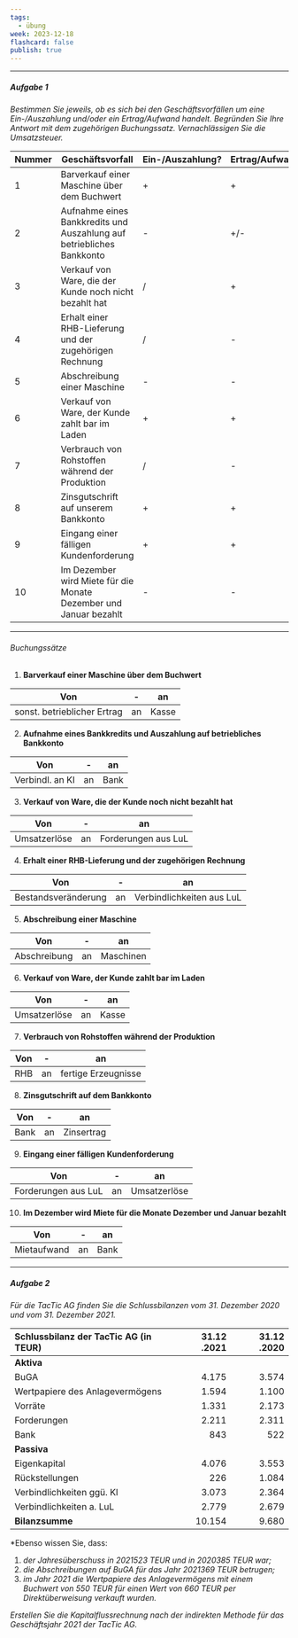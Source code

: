 ```yaml
---
tags:
  - übung
week: 2023-12-18
flashcard: false
publish: true
---
```

***
##### Aufgabe 1
*Bestimmen Sie jeweils, ob es sich bei den Geschäftsvorfällen um eine Ein-/Auszahlung und/oder ein Ertrag/Aufwand handelt. Begründen Sie Ihre Antwort mit dem zugehörigen Buchungssatz. Vernachlässigen Sie die Umsatzsteuer.*

| Nummer | Geschäftsvorfall                                                      | Ein-/Auszahlung? | Ertrag/Aufwand |
| ------ | --------------------------------------------------------------------- | ---------------- | -------------- |
| 1      | Barverkauf einer Maschine über dem Buchwert                           | +                | +              |
| 2      | Aufnahme eines Bankkredits und Auszahlung auf betriebliches Bankkonto | -                | +/-            |
| 3      | Verkauf von Ware, die der Kunde noch nicht bezahlt hat                | /                | +              |
| 4      | Erhalt einer RHB-Lieferung und der zugehörigen Rechnung               | /                | -              |
| 5      | Abschreibung einer Maschine                                           | -                | -              |
| 6      | Verkauf von Ware, der Kunde zahlt bar im Laden                        | +                | +              |
| 7      | Verbrauch von Rohstoffen während der Produktion                       | /                | -              |
| 8      | Zinsgutschrift auf unserem Bankkonto                                  | +                | +              |
| 9      | Eingang einer fälligen Kundenforderung                                | +                | +              |
| 10     | Im Dezember wird Miete für die Monate Dezember und Januar bezahlt     | -                | -              |

***
###### Buchungssätze

1. **Barverkauf einer Maschine über dem Buchwert**

| Von                         | -   | an    |
| --------------------------- | --- | ----- |
| sonst. betrieblicher Ertrag | an  | Kasse |


2. **Aufnahme eines Bankkredits und Auszahlung auf betriebliches Bankkonto**

| Von             | -   | an   |
| --------------- | --- | ---- |
| Verbindl. an KI | an  | Bank |


3. **Verkauf von Ware, die der Kunde noch nicht bezahlt hat**

| Von          | -   | an                  |
| ------------ | --- | ------------------- |
| Umsatzerlöse | an  | Forderungen aus LuL |


4. **Erhalt einer RHB-Lieferung und der zugehörigen Rechnung**

| Von                 | -   | an                        |
| ------------------- | --- | ------------------------- |
| Bestandsveränderung | an  | Verbindlichkeiten aus LuL | 


5. **Abschreibung einer Maschine**

| Von          | -   | an        |
| ------------ | --- | --------- |
| Abschreibung | an  | Maschinen | 


6. **Verkauf von Ware, der Kunde zahlt bar im Laden**

| Von          | -   | an    |
| ------------ | --- | ----- |
| Umsatzerlöse | an  | Kasse | 


7. **Verbrauch von Rohstoffen während der Produktion**

| Von | -   | an                  |
| --- | --- | ------------------- |
| RHB | an  | fertige Erzeugnisse |


8. **Zinsgutschrift auf dem Bankkonto**

| Von  | -   | an         |
| ---- | --- | ---------- |
| Bank | an  | Zinsertrag | 


9. **Eingang einer fälligen Kundenforderung**

| Von                 | -   | an           |
| ------------------- | --- | ------------ |
| Forderungen aus LuL | an  | Umsatzerlöse |


10. **Im Dezember wird Miete für die Monate Dezember und Januar bezahlt**

| Von         | -   | an   |
| ----------- | --- | ---- |
| Mietaufwand | an  | Bank | 

***
##### Aufgabe 2
*Für die TacTic AG finden Sie die Schlussbilanzen vom 31. Dezember 2020 und vom 31. Dezember 2021.*

| Schlussbilanz der TacTic AG (in TEUR) | 31.12 .2021 | 31.12 .2020 |
|:------------------------------------- | -----------:| -----------:|
| **Aktiva**                                |             |             |
| BuGA                                  |       4.175 |       3.574 |
| Wertpapiere des Anlagevermögens       |       1.594 |       1.100 |
| Vorräte                               |       1.331 |       2.173 |
| Forderungen                           |       2.211 |       2.311 |
| Bank                                  |         843 |         522 |
| **Passiva**                               |             |             |
| Eigenkapital                          |       4.076 |       3.553 |
| Rückstellungen                        |         226 |       1.084 |
| Verbindlichkeiten ggü. Kl             |       3.073 |       2.364 |
| Verbindlichkeiten a. LuL              |       2.779 |       2.679 |
| **Bilanzsumme**                           |      10.154 |       9.680 |

*Ebenso wissen Sie, dass:
1. *der Jahresüberschuss in 2021523 TEUR und in 2020385 TEUR war;*
2. *die Abschreibungen auf BuGA für das Jahr 2021369 TEUR betrugen;*
3. *im Jahr 2021 die Wertpapiere des Anlagevermögens mit einem Buchwert von 550 TEUR für einen Wert von 660 TEUR per Direktüberweisung verkauft wurden.*

*Erstellen Sie die Kapitalflussrechnung nach der indirekten Methode für das Geschäftsjahr 2021 der TacTic AG.*

